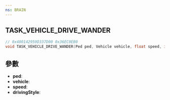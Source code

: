 ```yaml
---
ns: BRAIN
---
```

## TASK_VEHICLE_DRIVE_WANDER

```c
// 0x480142959D337D00 0x36EC0EB0
void TASK_VEHICLE_DRIVE_WANDER(Ped ped, Vehicle vehicle, float speed, int drivingStyle);
```


## 參數
* **ped**: 
* **vehicle**: 
* **speed**: 
* **drivingStyle**: 


